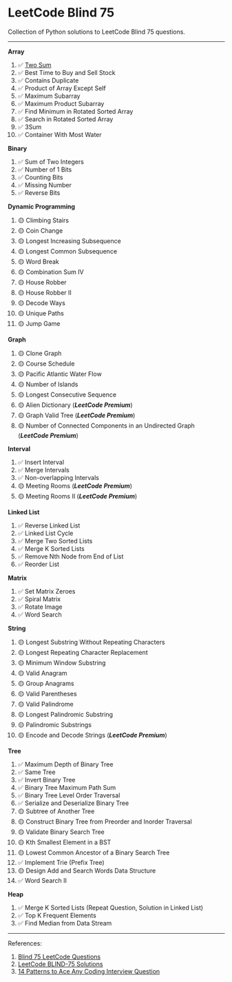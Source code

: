 # LeetCode Blind 75

Collection of Python solutions to LeetCode Blind 75 questions.

---

**Array**

1. ✅ [Two Sum](./Array/0001%20-%20Two%20Sum/)
2. ✅ Best Time to Buy and Sell Stock
3. ✅ Contains Duplicate
4. ✅ Product of Array Except Self
5. ✅ Maximum Subarray
6. ✅ Maximum Product Subarray
7. ✅ Find Minimum in Rotated Sorted Array
8. ✅ Search in Rotated Sorted Array
9. ✅ 3Sum
10. ✅ Container With Most Water

**Binary**

1. ✅ Sum of Two Integers
2. ✅ Number of 1 Bits
3. ✅ Counting Bits
4. ✅ Missing Number
5. ✅ Reverse Bits

**Dynamic Programming**

1. 🟡 Climbing Stairs
2. 🟡 Coin Change
3. 🟡 Longest Increasing Subsequence
4. 🟡 Longest Common Subsequence
5. 🟡 Word Break
6. 🟡 Combination Sum IV
7. 🟡 House Robber
8. 🟡 House Robber II
9. 🟡 Decode Ways
10. 🟡 Unique Paths
11. 🟡 Jump Game

**Graph**

1. 🟡 Clone Graph
2. 🟡 Course Schedule
3. 🟡 Pacific Atlantic Water Flow
4. 🟡 Number of Islands
5. 🟡 Longest Consecutive Sequence
6. 🟡 Alien Dictionary (**_LeetCode Premium_**)
7. 🟡 Graph Valid Tree (**_LeetCode Premium_**)
8. 🟡 Number of Connected Components in an Undirected Graph (**_LeetCode Premium_**)

**Interval**

1. ✅ Insert Interval
2. ✅ Merge Intervals
3. ✅ Non-overlapping Intervals
4. 🟡 Meeting Rooms (**_LeetCode Premium_**)
5. 🟡 Meeting Rooms II (**_LeetCode Premium_**)

**Linked List**

1. ✅ Reverse Linked List
2. ✅ Linked List Cycle
3. ✅ Merge Two Sorted Lists
4. ✅ Merge K Sorted Lists
5. ✅ Remove Nth Node from End of List
6. ✅ Reorder List

**Matrix**

1. ✅ Set Matrix Zeroes
2. ✅ Spiral Matrix
3. ✅ Rotate Image
4. ✅ Word Search

**String**

1. 🟡 Longest Substring Without Repeating Characters
2. 🟡 Longest Repeating Character Replacement
3. 🟡 Minimum Window Substring
4. 🟡 Valid Anagram
5. 🟡 Group Anagrams
6. 🟡 Valid Parentheses
7. 🟡 Valid Palindrome
8. 🟡 Longest Palindromic Substring
9. 🟡 Palindromic Substrings
10. 🟡 Encode and Decode Strings (**_LeetCode Premium_**)

**Tree**

1. ✅ Maximum Depth of Binary Tree
2. ✅ Same Tree
3. ✅ Invert Binary Tree
4. ✅ Binary Tree Maximum Path Sum
5. ✅ Binary Tree Level Order Traversal
6. ✅ Serialize and Deserialize Binary Tree
7. 🟡 Subtree of Another Tree
8. 🟡 Construct Binary Tree from Preorder and Inorder Traversal
9. 🟡 Validate Binary Search Tree
10. 🟡 Kth Smallest Element in a BST
11. 🟡 Lowest Common Ancestor of a Binary Search Tree
12. ✅ Implement Trie (Prefix Tree)
13. 🟡 Design Add and Search Words Data Structure
14. ✅ Word Search II

**Heap**

1. ✅ Merge K Sorted Lists (Repeat Question, Solution in Linked List)
2. ✅ Top K Frequent Elements
3. ✅ Find Median from Data Stream

---

References:

1. [Blind 75 LeetCode Questions](https://leetcode.com/discuss/general-discussion/460599/blind-75-leetcode-questions)
2. [LeetCode BLIND-75 Solutions](https://youtube.com/playlist?list=PLot-Xpze53ldVwtstag2TL4HQhAnC8ATf&si=voYfyCjt6oXgk7J8)
3. [14 Patterns to Ace Any Coding Interview Question](https://hackernoon.com/14-patterns-to-ace-any-coding-interview-question-c5bb3357f6ed)
